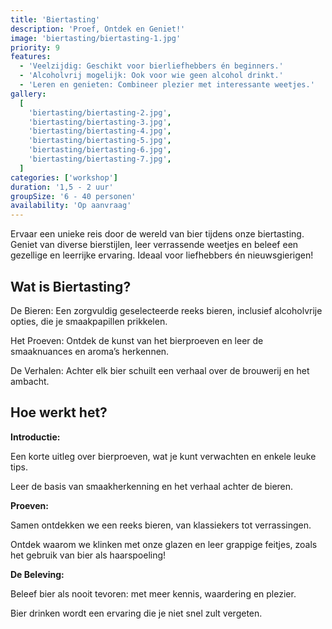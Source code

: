 ```yaml
---
title: 'Biertasting'
description: 'Proef, Ontdek en Geniet!'
image: 'biertasting/biertasting-1.jpg'
priority: 9
features:
  - 'Veelzijdig: Geschikt voor bierliefhebbers én beginners.'
  - 'Alcoholvrij mogelijk: Ook voor wie geen alcohol drinkt.'
  - 'Leren en genieten: Combineer plezier met interessante weetjes.'
gallery:
  [
    'biertasting/biertasting-2.jpg',
    'biertasting/biertasting-3.jpg',
    'biertasting/biertasting-4.jpg',
    'biertasting/biertasting-5.jpg',
    'biertasting/biertasting-6.jpg',
    'biertasting/biertasting-7.jpg',
  ]
categories: ['workshop']
duration: '1,5 - 2 uur'
groupSize: '6 - 40 personen'
availability: 'Op aanvraag'
---
```


Ervaar een unieke reis door de wereld van bier tijdens onze biertasting. Geniet van diverse bierstijlen, leer verrassende weetjes en beleef een gezellige en leerrijke ervaring. Ideaal voor liefhebbers én nieuwsgierigen!

## Wat is Biertasting?

De Bieren: Een zorgvuldig geselecteerde reeks bieren, inclusief alcoholvrije opties, die je smaakpapillen prikkelen.

Het Proeven: Ontdek de kunst van het bierproeven en leer de smaaknuances en aroma’s herkennen.

De Verhalen: Achter elk bier schuilt een verhaal over de brouwerij en het ambacht.

## Hoe werkt het?

**Introductie:**

Een korte uitleg over bierproeven, wat je kunt verwachten en enkele leuke tips.

Leer de basis van smaakherkenning en het verhaal achter de bieren.

**Proeven:**

Samen ontdekken we een reeks bieren, van klassiekers tot verrassingen.

Ontdek waarom we klinken met onze glazen en leer grappige feitjes, zoals het gebruik van bier als haarspoeling!

**De Beleving:**

Beleef bier als nooit tevoren: met meer kennis, waardering en plezier.

Bier drinken wordt een ervaring die je niet snel zult vergeten.
